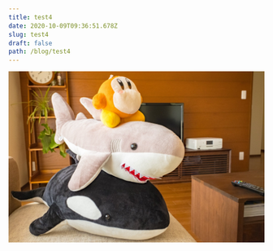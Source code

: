 ```yaml
---
title: test4
date: 2020-10-09T09:36:51.678Z
slug: test4
draft: false
path: /blog/test4
---
```

![](../images/img_2906.jpg "image")